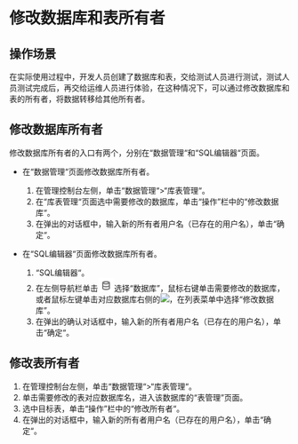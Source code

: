 # 修改数据库和表所有者<a name="dli_01_0376"></a>

## 操作场景<a name="section24097271153521"></a>

在实际使用过程中，开发人员创建了数据库和表，交给测试人员进行测试，测试人员测试完成后，再交给运维人员进行体验，在这种情况下，可以通过修改数据库和表的所有者，将数据转移给其他所有者。

## 修改数据库所有者<a name="section48746710711"></a>

修改数据库所有者的入口有两个，分别在“数据管理“和“SQL编辑器“页面。

-   在“数据管理“页面修改数据库所有者。
    1.  在管理控制台左侧，单击“数据管理“\>“库表管理“。
    2.  在“库表管理“页面选中需要修改的数据库，单击“操作”栏中的“修改数据库“。
    3.  在弹出的对话框中，输入新的所有者用户名（已存在的用户名），单击“确定“。

-   在“SQL编辑器“页面修改数据库所有者。
    1.  “SQL编辑器“。
    2.  在左侧导航栏单击![](figures/icon-数据库-7.png)选择“数据库”，鼠标右键单击需要修改的数据库，或者鼠标左键单击对应数据库右侧的![](figures/zh-cn_image_0206789825.png)，在列表菜单中选择“修改数据库”。
    3.  在弹出的确认对话框中，输入新的所有者用户名（已存在的用户名），单击“确定“。


## 修改表所有者<a name="section587311710717"></a>

1.  在管理控制台左侧，单击“数据管理“\>“库表管理“。
2.  单击需要修改的表对应数据库名，进入该数据库的“表管理”页面。
3.  选中目标表，单击“操作”栏中的“修改所有者“。
4.  在弹出的对话框中，输入新的所有者用户名（已存在的用户名），单击“确定“。

